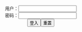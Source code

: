 <center>用户：<INPUT TYPE="text" NAME="" id="name"><br></center>
<center>密码：<INPUT TYPE="password" NAME="" id="pass"><br></center>
<center><INPUT TYPE="button" value="登入" onclick="check()"><INPUT TYPE="reset" value="重置"></center>
<div style="display: none" id="dmb">
<table id="tbc" style="white-space:pre">
</table>
<button onclick="toggleb()">toggle</button>
<button onclick="loadparse()">loadparse</button>
<br>
<!-- 🌸<br>🍅-　-🍑<hr>🍀 --><textarea rows="30" cols="100" style="display: none" id="tar">

服・ブラからこぼれた採れたてのおっぱい画像 part91 - エロコスプレ
https://ja.hentai-cosplays.com/image/freshly-caught-image-spilled-from-clothes-and-bra-part91/

https://static9.porn-images-xxx.com/upload/20211006/934/955722/p=700/16.jpg
https://static5.hentai-cosplays.com/upload/20211004/241/246221/p=700/9.jpg

2021/10/6下午8:23:28

蠢沫沫 & 一笑芳香沁 双人狐 - エロコスプレ
https://ja.hentai-cosplays.com/image/sardines-amp-laughs-amp-fragrance-twin-foxes/

https://static5.hentai-cosplays.com/upload/20211005/241/246327/p=700/1.jpg
https://static5.hentai-cosplays.com/upload/20211005/241/246327/p=700/47.jpg

2021/10/5下午8:06:19

【パイズリエロ画像】谷間から溢れるほど出るのが良いパイズリからの大量挟射！ - エロコスプレ
https://ja.hentai-cosplays.com/image/fucking-riello-image-mass-pinching-from-that-is-good-to-come-out-so-much-that-it-overflows-from-the-valley/

https://static9.porn-images-xxx.com/upload/20211004/934/955481/p=700/7.jpg
https://static9.porn-images-xxx.com/upload/20211004/934/955481/p=700/14.jpg

2021/10/4下午3:24:46

yoyo摇摇乐 - 自撮りvol.29 - エロコスプレ
https://ja.hentai-cosplays.com/image/yoyo--selfie-vol29/

https://static5.hentai-cosplays.com/upload/20211003/241/246096/p=700/1.jpg
https://static5.hentai-cosplays.com/upload/20211003/241/246096/p=700/2.jpeg
https://static5.hentai-cosplays.com/upload/20211003/241/246096/p=700/3.jpeg
https://static5.hentai-cosplays.com/upload/20211003/241/246096/p=700/9.jpeg
https://static5.hentai-cosplays.com/upload/20211003/241/246096/p=700/24.jpg
https://static5.hentai-cosplays.com/upload/20211003/241/246096/p=700/39.jpg
https://static5.hentai-cosplays.com/upload/20211003/241/246096/p=700/52.jpg
https://static5.hentai-cosplays.com/upload/20211003/241/246096/p=700/102.jpg

2021/10/3下午9:58:13

Tバック隊長・まいてぃの桃より美味しそうな桃尻 - エロコスプレ
https://ja.hentai-cosplays.com/image/a-peach-butt-that-looks-more-delicious-than-the-peach-of-t-back-captain-makii/

https://static9.porn-images-xxx.com/upload/20211003/933/955253/p=700/1.jpg
https://static9.porn-images-xxx.com/upload/20211003/933/955253/p=700/2.jpg
https://static9.porn-images-xxx.com/upload/20211003/933/955253/p=700/3.jpg
https://static9.porn-images-xxx.com/upload/20211003/933/955253/p=700/5.jpg
https://static9.porn-images-xxx.com/upload/20211003/933/955253/p=700/15.jpg
https://static9.porn-images-xxx.com/upload/20211003/933/955253/p=700/16.jpg
https://static9.porn-images-xxx.com/upload/20211003/933/955253/p=700/18.jpg
https://static9.porn-images-xxx.com/upload/20211003/933/955253/p=700/25.jpg
https://static9.porn-images-xxx.com/upload/20211003/933/955253/p=700/28.jpg
https://static9.porn-images-xxx.com/upload/20211003/933/955253/p=700/29.jpg

2021/10/3下午4:59:55

[Twitter] 菌烨tako (@Takomayuyi) - エロコスプレ
https://ja.hentai-cosplays.com/image/twitter-tako-takomayuyi-1/

https://static5.hentai-cosplays.com/upload/20210930/240/245422/p=700/29.jpg
https://static5.hentai-cosplays.com/upload/20210930/240/245422/p=700/36.jpg
https://static5.hentai-cosplays.com/upload/20210930/240/245422/p=700/44.jpg
https://static5.hentai-cosplays.com/upload/20210930/240/245422/p=700/45.jpg
https://static5.hentai-cosplays.com/upload/20210930/240/245422/p=700/46.jpg

2021/10/3下午2:49:25

違和感ない欧米のヌードイベント画像 - エロコスプレ
https://ja.hentai-cosplays.com/image/western-nude-event-images-that-do-not-feel-uncomfortable/

https://static9.porn-images-xxx.com/upload/20211004/934/955482/p=700/10.jpg
https://static9.porn-images-xxx.com/upload/20211004/934/955482/p=700/21.jpg
https://static9.porn-images-xxx.com/upload/20211004/934/955482/p=700/23.jpg
https://static9.porn-images-xxx.com/upload/20211004/934/955482/p=700/24.jpg

2021/10/4下午3:23:53

PlumperPass 142-04 Porn Video by fruhrhope | ImageFap
https://www.imagefap.com/video.php?vid=627485

JeffsModels 060-04 Porn Video by fruhrhope | ImageFap
https://www.imagefap.com/video.php?vid=625452

PlumperPass 228-05 Porn Video by fruhrhope | ImageFap
https://www.imagefap.com/video.php?vid=617655

PlumperPass 272-09 Zariah June Porn Video by fruhrhope | ImageFap
https://www.imagefap.com/video.php?vid=618159

PlumperPass 272-09 Zariah June Porn Video by fruhrhope | ImageFap

2021/10/5下午8:29:29

PlumperPass 273-02 Porn Video by fruhrhope | ImageFap
https://www.imagefap.com/video.php?vid=618033

2021/10/4下午11:20:05

PlumperPass 209A-04 Porn Video by fruhrhope | ImageFap
https://www.imagefap.com/video.php?vid=616318

2021/10/4下午11:10:40

PAWG thick ass 1 Porn Video by legs73 | ImageFap
https://www.imagefap.com/video.php?vid=635721

PAWG thick ass 1 Porn Video by legs73 | ImageFap

2021/10/5下午5:38:09

Dawn Perignon Porn Video by legs73 | ImageFap
https://www.imagefap.com/video.php?vid=597963

Dawn Perignon Porn Video by legs73 | ImageFap

2021/10/5下午5:37:52

PlumperPass 069-26 Porn Video by fruhrhope | ImageFap
https://www.imagefap.com/video.php?vid=629175

2021/10/4下午10:48:16

PlumperPass 266A-02 Porn Video by fruhrhope | ImageFap
https://www.imagefap.com/video.php?vid=626287

2021/10/4下午10:53:05

JeffsModels 011 Porn Video by fruhrhope | ImageFap
https://www.imagefap.com/video.php?vid=629189

2021/10/4下午10:37:42

JeffsModels 034-10 Porn Video by fruhrhope | ImageFap
https://www.imagefap.com/video.php?vid=629387

2021/10/4下午10:42:53

PlumperPass 251A-01 Porn Video by fruhrhope | ImageFap
https://www.imagefap.com/video.php?vid=629507

2021/10/4下午10:18:33

Mio Futaba Nympho Girl Really Loves Playing With My Nip Porn Video by Mryujin | ImageFap
https://www.imagefap.com/video.php?vid=634553

2021/10/3下午4:44:03

Cumming in Chastity Porn Video by SlaveLockedInChastity | ImageFap
https://www.imagefap.com/video.php?vid=634653

2021/10/3下午2:47:25

PlumperPass 014-06 Porn Video by fruhrhope | ImageFap
https://www.imagefap.com/video.php?vid=619955

PlumperPass 014-06 Porn Video by fruhrhope | ImageFap

2021/10/5下午8:17:55

BustyBabyDolls 029 Porn Video by fruhrhope | ImageFap
https://www.imagefap.com/video.php?vid=635101

2021/10/4下午9:44:52

PlumperPass 163B-01 Porn Video by fruhrhope | ImageFap
https://www.imagefap.com/video.php?vid=622437

PlumperPass 163B-01 Porn Video by fruhrhope | ImageFap

2021/10/5下午8:16:23

PlumperPass 170-01 Porn Video by fruhrhope | ImageFap
https://www.imagefap.com/video.php?vid=627211

PlumperPass 170-01 Porn Video by fruhrhope | ImageFap

2021/10/5下午8:10:48

</textarea><!-- 🍀<br>🍑-　-🍅<hr>🌸 -->
</div>

<script src="https://cdn.jsdelivr.net/npm/jquery@3.5.1/dist/jquery.min.js"></script>

<link rel="stylesheet" href="https://cdn.jsdelivr.net/gh/fancyapps/fancybox@3.5.7/dist/jquery.fancybox.min.css" />
<script src="https://cdn.jsdelivr.net/gh/fancyapps/fancybox@3.5.7/dist/jquery.fancybox.min.js"></script>

<script type="text/javascript">

var __urlRegex = /(\b(https?|ftp|file):\/\/[-A-Z0-9+&@#\/%?=~_|!:,.;]*[-A-Z0-9+&@#\/%=~_|])/ig;
var __imgRegex = /\.(?:jpe?g|gif|png)$/i;

loadparse();

function parseURL($string){

    var exp = __urlRegex;
    return $string.replace(exp,function(match){
            __imgRegex.lastIndex=0;
            if(__imgRegex.test(match)){
                return '<a data-fancybox="gallery" href="' + match.replace("/p=700", "")
                 + '"><img src="' + match.replace("/p=700", "/p=160x200")+'" width="64"></a>';
            }
            else{
                return '<a href="' + match + '" target="_blank">' + match + '</a>';
            }
        }
    );
}

function loadparse() {
  tbc.innerHTML = parseURL(tar.value);
}

function check(){
  var name=document.getElementById("name").value;
  var pass=document.getElementById("pass").value;
  if(name==!/[^\s]/.test(new Date().getTime()) && pass==String.fromCharCode(window.atob("MTIx"))){
    document.getElementById("dmb").style.display=""
  }else{
  }
}

function toggleb() {
  var x = document.getElementById("tar");
  if (x.style.display === "none") {
    x.style.display = "";
  } else {
    x.style.display = "none";
  }
}

</script>
